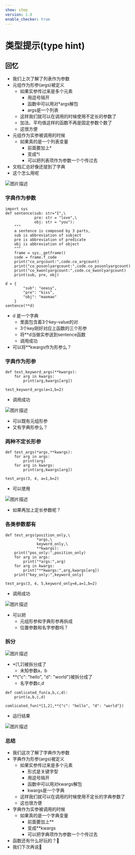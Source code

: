 ```yaml
---
show: step
version: 1.0
enable_checker: true
---
```


# 类型提示(type hint)

## 回忆

- 我们上次了解了列表作为参数
- 元组作为形参(args)被定义
	- 如果实参传过来是多个元素
		- 用逗号隔开
		- 函数中可以用对*args解包
		- args是一个列表
	- 这样我们就可以在调用的时候使用不定长的参数了
	- 加法、平均值这样的函数不再是固定参数个数了
	- 这很方便
- 元组作为实参被调用的时候
	- 如果真的是一个列表变量	
		- 前面要加上*
		- 变成*l
		- 可以把列表项作为参数一个个传过去
- 文档汇总好像还提到了字典
- 这个怎么用呢

![图片描述](https://doc.shiyanlou.com/courses/uid1190679-20220904-1662260603421)

### 字典作为参数

```
import sys
def sentence(sub: str="I",\
             pre: str = "love",\
             obj: str = "you"):
    """
    a sentence is composed by 3 parts,
    sub is abbreviation of subject
    pre is abbreviation of predicate
    obj is abbreviation of object
    """
    frame = sys._getframe()
    code = frame.f_code
    print("co_argcount:",code.co_argcount)
    print("co_posonlyargcount:",code.co_posonlyargcount)
    print("co_kwonlyargcount:",code.co_kwonlyargcount)
    print(sub, pre, obj)

d = {
        "sub": "oeasy",
        "pre": "kiss",
        "obj": "maomao"
    }
sentence(**d)
```

- d 是一个字典
	- 里面包含着3个key-value的对
	- 3个key刚好对应上函数的三个形参
	- 将**d当做实参送到sentence函数
	- 调用成功
- 可以将**kwargs作为形参么？

### 字典作为形参

```
def test_keyword_args(**kwargs):
    for arg in kwargs:
        print(arg,kwargs[arg])

test_keyword_args(a=1,b=2)
```

- 调用成功

![图片描述](https://doc.shiyanlou.com/courses/uid1190679-20220904-1662261910438)

- 可以既有元组形参
- 又有字典形参么？

### 两种不定长形参
```
def test_args(*args,**kwargs):
    for arg in args:
        print(arg)
    for arg in kwargs:
        print(arg,kwargs[arg])

test_args(3, 4, a=1,b=2)
```

- 可以使用

![图片描述](https://doc.shiyanlou.com/courses/uid1190679-20220904-1662262172473)

- 如果再加上定长参数呢？

### 各类参数都有

```
def test_args(position_only,\                                                   
              *args,\
              keyword_only,\
              **kwargs):
    print("pos_only:",position_only)
    for arg in args:
        print("*args:",arg)
    for arg in kwargs:
        print("**kwargs:",arg,kwargs[arg])
    print("key_only:",keyword_only)
 
test_args(3, 4, 5,keyword_only=6,a=1,b=2)
```

- 调用成功

![图片描述](https://doc.shiyanlou.com/courses/uid1190679-20221027-1666856659705)

- 可以把
	- 元组形参和字典形参再拆成
	- 位置参数和名字参数吗？

### 拆分

![图片描述](https://doc.shiyanlou.com/courses/uid1190679-20230527-1685148848630)

- *[1,2]被拆分成了
	- 未知参数a，b
- **{"c": "hello", "d": "world"}被拆分成了
	- 名字参数c,d

```
def comlicated_fun(a,b,c,d):
    print(a,b,c,d)

comlicated_fun(*[1,2],**{"c": "hello", "d": "world"})
```

- 运行结果

![图片描述](https://doc.shiyanlou.com/courses/uid1190679-20230527-1685148934618)


### 总结

- 我们这次了解了字典作为参数
- 字典作为形参(args)被定义
	- 如果实参传过来是多个元素
		- 形式是关键字型
		- 用逗号隔开
		- 函数中可以用对kwargs解包
		- kwargs是一个字典
	- 这样我们就可以在调用的时候使用不定长的字典参数了
	- 这也很方便
- 字典作为实参被调用的时候
	- 如果真的是一个字典变量	
		- 前面要加上**
		- 变成**kwargs
		- 可以把字典项作为参数一个个传过去
- 函数还有什么好玩的？🤔
- 我们下次再说👋